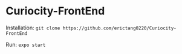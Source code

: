 # Curiocity-FrontEnd

Installation:
`git clone https://github.com/erictang0220/Curiocity-FrontEnd`

Run:
`expo start`